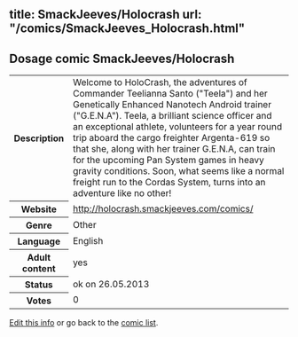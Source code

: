 title: SmackJeeves/Holocrash
url: "/comics/SmackJeeves_Holocrash.html"
---
Dosage comic SmackJeeves/Holocrash
-----------------------------------------

<p id="msg"></p>
<script type="text/javascript">
if (window.location.search === '?edit_info_mail=sent_ok') {
  var elem = document.getElementById("msg");
  elem.innerHTML = 'Edited information sucessfully sent for review, which is usually done daily. Thanks!';
  elem.className = 'ok';
}
</script>
<table class="comicinfo">
<tr>
<th>Description</th><td>Welcome to HoloCrash, the adventures of Commander Teelianna Santo (&quot;Teela&quot;) and her Genetically Enhanced Nanotech Android trainer (&quot;G.E.N.A&quot;). Teela, a brilliant science officer and an exceptional athlete, volunteers for a year round trip aboard the cargo freighter Argenta-619 so that she, along with her trainer G.E.N.A, can train for the upcoming Pan System games in heavy gravity conditions. Soon, what seems like a normal freight run to the Cordas System, turns into an adventure like no other!</td>
</tr>
<tr>
<th>Website</th><td><a href="http://holocrash.smackjeeves.com/comics/">http://holocrash.smackjeeves.com/comics/</a></td>
</tr>
<tr>
<th>Genre</th><td>Other</td>
</tr>
<tr>
<th>Language</th><td>English</td>
</tr>
<tr>
<th>Adult content</th><td>yes</td>
</tr>
<tr>
<th>Status</th><td>ok on 26.05.2013</td>
</tr>
<tr>
<th>Votes</th><td>0</td>
</tr>
</table>

[Edit this info](SmackJeeves_Holocrash_edit.html) or go back to the [comic list](../comic-index.html).
